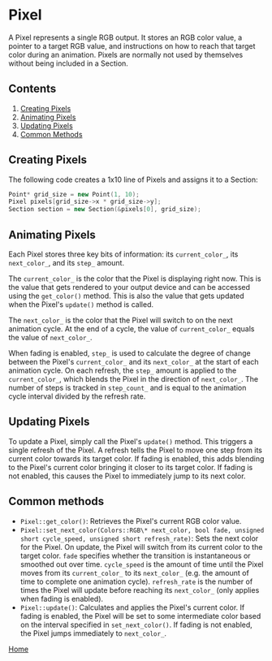 # Pixel
A Pixel represents a single RGB output. It stores an RGB color value, a pointer to a target RGB value, and instructions on how to reach that target color during an animation. Pixels are normally not used by themselves without being included in a Section.

## Contents
1. [Creating Pixels](#creating-pixels)
2. [Animating Pixels](#animating-pixels)
3. [Updating Pixels](#updating-pixels)
4. [Common Methods](#common-methods)

## Creating Pixels
The following code creates a 1x10 line of Pixels and assigns it to a Section:
```c++
Point* grid_size = new Point(1, 10);
Pixel pixels[grid_size->x * grid_size->y];
Section section = new Section(&pixels[0], grid_size);
```

## Animating Pixels
Each Pixel stores three key bits of information: its `current_color_`, its `next_color_`, and its `step_` amount.

The `current_color_` is the color that the Pixel is displaying right now. This is the value that gets rendered to your output device and can be accessed using the `get_color()` method. This is also the value that gets updated when the Pixel's `update()` method is called.

The `next_color_` is the color that the Pixel will switch to on the next animation cycle. At the end of a cycle, the value of `current_color_` equals the value of `next_color_`.

When fading is enabled, `step_` is used to calculate the degree of change between the Pixel's `current_color_` and its `next_color_` at the start of each animation cycle. On each refresh, the `step_` amount is applied to the `current_color_`, which blends the Pixel in the direction of `next_color_`. The number of steps is tracked in `step_count_` and is equal to the animation cycle interval divided by the refresh rate.

## Updating Pixels
To update a Pixel, simply call the Pixel's `update()` method. This triggers a single refresh of the Pixel. A refresh tells the Pixel to move one step from its current color towards its target color. If fading is enabled, this adds blending to the Pixel's current color bringing it closer to its target color. If fading is not enabled, this causes the Pixel to immediately jump to its next color.

## Common methods
* `Pixel::get_color()`: Retrieves the Pixel's current RGB color value.
* `Pixel::set_next_color(Colors::RGB\* next_color, bool fade, unsigned short cycle_speed, unsigned short refresh_rate)`: Sets the next color for the Pixel. On update, the Pixel will switch from its current color to the target color. `fade` specifies whether the transition is instantaneous or smoothed out over time. `cycle_speed` is the amount of time until the Pixel moves from its `current_color_` to its `next_color_` (e.g. the amount of time to complete one animation cycle). `refresh_rate` is the number of times the Pixel will update before reaching its `next_color_` (only applies when fading is enabled).
* `Pixel::update()`: Calculates and applies the Pixel's current color. If fading is enabled, the Pixel will be set to some intermediate color based on the interval specified in `set_next_color()`. If fading is not enabled, the Pixel jumps immediately to `next_color_`.

[Home](README.md)
